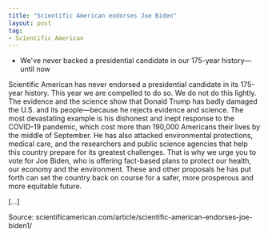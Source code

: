```yaml
---
title: "Scientific American endorses Joe Biden"
layout: post
tag:
- Scientific American
---
```


- We've never backed a presidential candidate in our 175-year history—until now

Scientific American has never endorsed a presidential candidate in its 175-year history. This year we are compelled to do so. We do not do this lightly.
The evidence and the science show that Donald Trump has badly damaged the U.S. and its people—because he rejects evidence and science. The most devastating example is his dishonest and inept response to the COVID-19 pandemic, which cost more than 190,000 Americans their lives by the middle of September. He has also attacked environmental protections, medical care, and the researchers and public science agencies that help this country prepare for its greatest challenges. That is why we urge you to vote for Joe Biden, who is offering fact-based plans to protect our health, our economy and the environment. These and other proposals he has put forth can set the country back on course for a safer, more prosperous and more equitable future.

[…]

Source: scientificamerican.com/article/scientific-american-endorses-joe-biden1/
